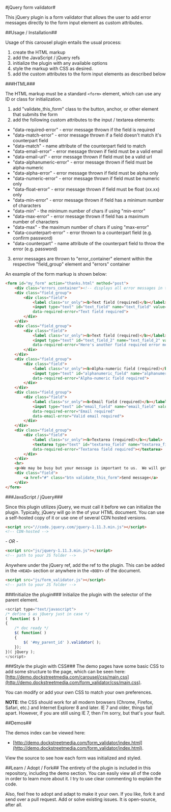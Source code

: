 #jQuery form validator#

This jQuery plugin is a form validator that allows the user to add error messages directly to the form input element as custom attributes.

##Usage / Installation##

Usage of this carousel plugin entails the usual process:
1. create the HTML markup
2. add the JavaScript / jQuery refs
3. initialize the plugin with any available options
4. style the markup with CSS as desired.
5. add the custom attributes to the form input elements as described below

###HTML###

The HTML markup must be a standard `<form>` element, which can use any ID or class for initialization.
1. add "validate_this_form" class to the button, anchor, or other element that submits the form
2. add the following custom attributes to the input / textarea elements:
  - "data-required-error" - error message thrown if the field is required
  - "data-match-error" - error message thrown if a field doesn't match it's counterpart field
  - "data-match" - name attribute of the counterpart field to match
  - "data-email-error" - error message thrown if field must be a valid email
  - "data-email-url" - error message thrown if field must be a valid url
  - "data-alphanumeric-error" - error message thrown if field must be alpha-numeric
  - "data-alpha-error" - error message thrown if field must be alpha only
  - "data-numeric-error" - error message thrown if field must be numeric only
  - "data-float-error" - error message thrown if field must be float (xx.xx) only
  - "data-min-error" - error message thrown if field has a minimum number of characters
  - "data-min" - the minimum number of chars if using "min-error"
  - "data-max-error" - error message thrown if field has a maximum number of characters
  - "data-max" - the maximum number of chars if using "max-error"
  - "data-counterpart-error" - error thrown to a counterpart field (e.g. confirm password)
  - "data-counterpart" - name attribute of the counterpart field to throw the error (e.g. password)

3. error messages are thrown to "error_container" element within the respective "field_group" element and "errors" container

An example of the form markup is shown below:

```html
<form id="my_form" action="thanks.html" method="post">
	<div class="errors_container"><!-- displays all error messages in the form via JS --></div>
	<div class="field_group">
		<div class="field">
			<label class="sr_only"><b>Text field (required)</b></label>
			<input type="text" id="text_field" name="text_field" value="" placeholder="Text field (required)"
			data-required-error="Text field required">
		</div>
	</div>
	<div class="field_group">
		<div class="field">
			<label class="sr_only"><b>Text field (required)</b></label>
			<input type="text" id="text_field_2" name="text_field_2" value="" placeholder="Text field (required)"
			data-required-error="Here's another field required error message!">
		</div>
	</div>
	<div class="field_group">
		<div class="field">
			<label class="sr_only"><b>Alpha-numeric field (required)</b></label>
			<input type="text" id="alphanumeric_field" name="alphanumeric_field" value="" placeholder="Alpha-numeric field (required)"
			data-required-error="Alpha-numeric field required">
		</div>
	</div>
	<div class="field_group">
		<div class="field">
			<label class="sr_only"><b>Email field (required)</b></label>
			<input type="text" id="email_field" name="email_field" value="" placeholder="Email field (required)"
			data-required-error="Email required"
			data-email-error="Valid email required">
		</div>
	</div>
	<div class="field_group">
		<div class="field">
			<label class="sr_only"><b>Textarea (required)</b></label>
			<textarea type="text" id="textarea_field" name="textarea_field" rows="5" placeholder="Textarea field"
			data-required-error="Textarea field required"></textarea>
		</div>
	</div>
	<hr>
	<p>We may be busy but your message is important to us.  We will get back to you as soon as we can.</p>
	<div class="field">
		<a href="#" class="btn validate_this_form">Send message</a>
	</div>
</form>
```

###JavaScript / jQuery###

Since this plugin utilizes jQuery, we must call it before we can initialize the plugin.  Typically, jQuery will go in the <HEAD> of your HTML document.  You can use a self-hosted copy of it or use one of several CDN hosted versions.  

```html
<script src="//code.jquery.com/jquery-1.11.3.min.js"></script>
<!-- CDN-hosted -->
```

_- OR -_

```html
<script src="js/jquery-1.11.3.min.js"></script>
<!-- path to your JS folder -->
```

Anywhere under the jQuery ref, add the ref to the plugin.  This can be added in the `<HEAD>` section or anywhere in the `<BODY>` of the document.

```html
<script src="js/form_validator.js"></script>
<!-- path to your JS folder -->
```

###Initialize the plugin### Initialize the plugin with the selector of the parent element.

```javascript
<script type="text/javascript">
/* define $ as jQuery just in case */
( function( $ )
{
    /* doc ready */
    $( function( )
    {
        $( '#my_parent_id' ).validator( );
    });
})( jQuery );
</script>
```

###Style the plugin with CSS###
The demo pages have some basic CSS to add some structure to the page, which can be seen here: [http://demo.dockstreetmedia.com/carousel/css/main.css](http://demo.dockstreetmedia.com/form_validator/css/main.css).  

You can modify or add your own CSS to match your own preferences.

**NOTE**: the CSS should work for all modern browsers (Chrome, Firefox, Safari, etc.) and Internet Explorer 8 and later.  IE 7 and older, things fall apart.  However, if you are still using IE 7, then I'm sorry, but that's your fault.

##Demos##

The demos index can be viewed here:
- [http://demo.dockstreetmedia.com/form_validator/index.html](http://demo.dockstreetmedia.com/form_validator/index.html).  

View the source to see how each form was initialized and styled.

##Learn / Adopt / Fork##
The entirety of the plugin is included in this repository, including the demo section.  You can easily view all of the code in order to learn more about it.  I try to use clear commenting to explain the code.

Also, feel free to adopt and adapt to make it your own.  If you like, fork it and send over a pull request.  Add or solve existing issues.  It is open-source, after all.
